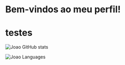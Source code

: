 # Bem-vindos ao meu perfil!

# testes

![Joao GitHub stats](https://github-readme-stats.vercel.app/api?username=joaoalen98&show_icons=true&theme=tokyonight)

![Joao Languages](https://github-readme-stats.vercel.app/api/top-langs/?username=joaoalen98&theme=tokyonight&layout=compact)
